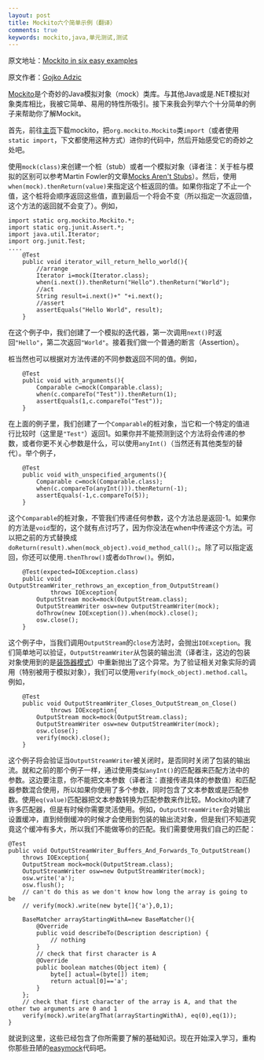 ```yaml
---
layout: post
title: Mockito六个简单示例（翻译）
comments: true
keywords: mockito,java,单元测试,测试
---
```


原文地址：[Mockito in six easy examples][1]

原文作者：[Gojko Adzic][2]

[Mockito][3]是个奇妙的Java模拟对象（mock）类库。与其他Java或是.NET模拟对象类库相比，我被它简单、易用的特性所吸引。接下来我会列举六个十分简单的例子来帮助你了解Mockit。

首先，前往[主页][3]下载mockito，把`org.mockito.Mockito`类`import`（或者使用`static import`，下文都使用这种方式）进你的代码中，然后开始感受它的奇妙之处吧。

使用`mock(class)`来创建一个桩（stub）或者一个模拟对象（译者注：关于桩与模拟的区别可以参考Martin Fowler的文章[Mocks Aren't Stubs][4]）。然后，使用`when(mock).thenReturn(value)`来指定这个桩返回的值。如果你指定了不止一个值，这个桩将会顺序返回这些值，直到最后一个将会不变（所以指定一次返回值，这个方法的返回就不会变了）。例如，

    import static org.mockito.Mockito.*;
    import static org.junit.Assert.*;
    import java.util.Iterator;
    import org.junit.Test;
    ....
        @Test
        public void iterator_will_return_hello_world(){
            //arrange
            Iterator i=mock(Iterator.class);
            when(i.next()).thenReturn("Hello").thenReturn("World");
            //act
            String result=i.next()+" "+i.next();
            //assert
            assertEquals("Hello World", result);
        }
    

在这个例子中，我们创建了一个模拟的迭代器，第一次调用`next()`时返回`"Hello"`，第二次返回`"World"`。接着我们做一个普通的断言（Assertion）。

桩当然也可以根据对方法传递的不同参数返回不同的值。例如，

        @Test
        public void with_arguments(){
            Comparable c=mock(Comparable.class);
            when(c.compareTo("Test")).thenReturn(1);
            assertEquals(1,c.compareTo("Test"));
        }
    

在上面的例子里，我们创建了一个`Comparable`的桩对象，当它和一个特定的值进行比较时（这里是`"Test"`）返回1。如果你并不能预测到这个方法将会传递的参数，或者你更不关心参数是什么，可以使用`anyInt()`（当然还有其他类型的替代）。举个例子，

        @Test
        public void with_unspecified_arguments(){
            Comparable c=mock(Comparable.class);
            when(c.compareTo(anyInt())).thenReturn(-1);
            assertEquals(-1,c.compareTo(5));
        }
    

这个`Comparable`的桩对象，不管我们传递任何参数，这个方法总是返回-1。如果你的方法是`void`型的，这个就有点讨巧了，因为你没法在when中传递这个方法。可以把之前的方式替换成`doReturn(result).when(mock_object).void_method_call();`。除了可以指定返回，你还可以使用`.thenThrow()`或者`doThrow()`。例如，

        @Test(expected=IOException.class)
        public void OutputStreamWriter_rethrows_an_exception_from_OutputStream() 
                throws IOException{
            OutputStream mock=mock(OutputStream.class);
            OutputStreamWriter osw=new OutputStreamWriter(mock);
            doThrow(new IOException()).when(mock).close();
            osw.close();
        }
    

这个例子中，当我们调用`OutputStream`的`close`方法时，会抛出`IOException`。我们简单地可以验证，`OutputStreamWriter`从包装的输出流（译者注，这边的包装对象使用到的是[装饰器模式][5]）中重新抛出了这个异常。为了验证相关对象实际的调用（特别被用于模拟对象），我们可以使用`verify(mock_object).method.call`。例如，

        @Test
        public void OutputStreamWriter_Closes_OutputStream_on_Close()
                throws IOException{
            OutputStream mock=mock(OutputStream.class);
            OutputStreamWriter osw=new OutputStreamWriter(mock);
            osw.close();
            verify(mock).close();
        }
    

这个例子将会验证当`OutputStreamWriter`被关闭时，是否同时关闭了包装的输出流。就和之前的那个例子一样，通过使用类似`anyInt()`的匹配器来匹配方法中的参数。这边要注意，你不能把文本参数（译者注：直接传递具体的参数值）和匹配器参数混合使用，所以如果你使用了多个参数，同时包含了文本参数或是匹配参数。使用`eq(value)`匹配器把文本参数转换为匹配参数来作比较。Mockito内建了许多匹配器，但是有时候你需要灵活使用。例如，`OutputStreamWriter`会对输出设置缓冲，直到倾倒缓冲的时候才会使用到包装的输出流对象，但是我们不知道究竟这个缓冲有多大，所以我们不能做等价的匹配。我们需要使用我们自己的匹配：

    @Test
    public void OutputStreamWriter_Buffers_And_Forwards_To_OutputStream() 
        throws IOException{     
        OutputStream mock=mock(OutputStream.class);
        OutputStreamWriter osw=new OutputStreamWriter(mock);
        osw.write('a');
        osw.flush();
        // can't do this as we don't know how long the array is going to be
        // verify(mock).write(new byte[]{'a'},0,1);
    
        BaseMatcher arrayStartingWithA=new BaseMatcher(){
            @Override
            public void describeTo(Description description) {
                // nothing
            }
            // check that first character is A
            @Override
            public boolean matches(Object item) {
                byte[] actual=(byte[]) item;
                return actual[0]=='a';
            }
        };
        // check that first character of the array is A, and that the other two arguments are 0 and 1
        verify(mock).write(argThat(arrayStartingWithA), eq(0),eq(1));   
    }
    

就说到这里，这些已经包含了你所需要了解的基础知识。现在开始深入学习，重构你那些丑陋的[easymock][6]代码吧。

 [1]: http://gojko.net/2009/10/23/mockito-in-six-easy-examples/
 [2]: http://gojko.net/author/admin/
 [3]: http://mockito.org/
 [4]: http://martinfowler.com/articles/mocksArentStubs.html
 [5]: http://en.wikipedia.org/wiki/Decorator_pattern
 [6]: http://easymock.org/

